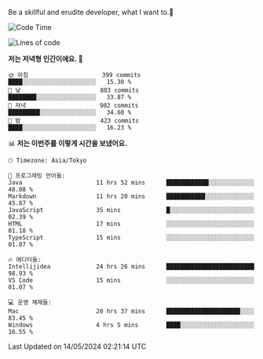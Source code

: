Be a skillful and erudite developer, what I want to.👶

<!--START_SECTION:waka-->
![Code Time](http://img.shields.io/badge/Code%20Time-799%20hrs%209%20mins-blue)

![Lines of code](https://img.shields.io/badge/%EC%A0%80%EB%8A%94%20%EC%97%AC%ED%83%9C%EA%B9%8C%EC%A7%80%20-1.7%20million%20%EC%A4%84%EC%9D%98%20%EC%BD%94%EB%93%9C%EB%A5%BC%20%EC%9E%91%EC%84%B1%ED%96%88%EC%96%B4%EC%9A%94.-blue)

**저는 저녁형 인간이에요. 🦉** 

```text
🌞 아침                     399 commits         ████░░░░░░░░░░░░░░░░░░░░░   15.30 % 
🌆 낮　                     883 commits         ████████░░░░░░░░░░░░░░░░░   33.87 % 
🌃 저녁                     902 commits         █████████░░░░░░░░░░░░░░░░   34.60 % 
🌙 밤　                     423 commits         ████░░░░░░░░░░░░░░░░░░░░░   16.23 % 
```


📊 **저는 이번주를 이렇게 시간을 보냈어요.** 

```text
🕑︎ Timezone: Asia/Tokyo

💬 프로그래밍 언어들: 
Java                     11 hrs 52 mins      ████████████░░░░░░░░░░░░░   48.08 % 
Markdown                 11 hrs 20 mins      ███████████░░░░░░░░░░░░░░   45.87 % 
JavaScript               35 mins             █░░░░░░░░░░░░░░░░░░░░░░░░   02.39 % 
HTML                     17 mins             ░░░░░░░░░░░░░░░░░░░░░░░░░   01.18 % 
TypeScript               15 mins             ░░░░░░░░░░░░░░░░░░░░░░░░░   01.07 % 

🔥 에디터들: 
Intellijidea             24 hrs 26 mins      █████████████████████████   98.93 % 
VS Code                  15 mins             ░░░░░░░░░░░░░░░░░░░░░░░░░   01.07 % 

💻 운영 체제들: 
Mac                      20 hrs 37 mins      █████████████████████░░░░   83.45 % 
Windows                  4 hrs 5 mins        ████░░░░░░░░░░░░░░░░░░░░░   16.55 % 
```


 Last Updated on 14/05/2024 02:21:14 UTC
<!--END_SECTION:waka-->
